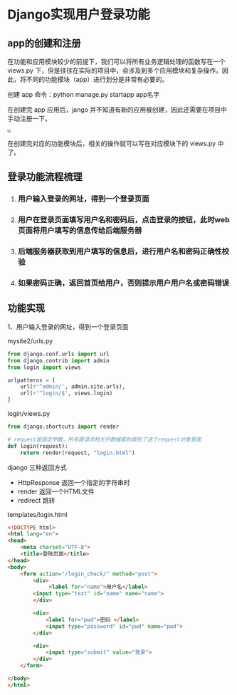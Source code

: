 # Django实现用户登录功能

## app的创建和注册

​		在功能和应用模块较少的前提下，我们可以将所有业务逻辑处理的函数写在一个 views.py 下，但是往往在实际的项目中，会涉及到多个应用模块和复杂操作。因此，将不同的功能模块（app）进行划分是非常有必要的。

创建 app 命令：python manage.py startapp app名字

在创建完 app 应用后，jango 并不知道有新的应用被创建，因此还需要在项目中手动注册一下。

<img src="/static/img/django_register_app.png" style="zoom:50%;" />

在创建完对应的功能模块后，相关的操作就可以写在对应模块下的  views.py  中了。

## 登录功能流程梳理

1. ### 用户输入登录的网址，得到一个登录页面

2. ### 用户在登录页面填写用户名和密码后，点击登录的按钮，此时web页面将用户填写的信息传给后端服务器

3. ### 后端服务器获取到用户填写的信息后，进行用户名和密码正确性校验

4. ### 如果密码正确，返回首页给用户，否则提示用户用户名或密码错误

## 功能实现

1、用户输入登录的网址，得到一个登录页面

mysite2/urls.py

```python
from django.conf.urls import url
from django.contrib import admin
from login import views

urlpatterns = [
    url(r'^admin/', admin.site.urls),
    url(r'^login/$', views.login)
]

```

login/views.py

```python
from django.shortcuts import render

# request是固定参数，所有跟请求相关的数据都封装到了这个request对象里面
def login(request):
    return render(request, "login.html")

```

django 三种返回方式

- HttpResponse	返回一个指定的字符串时
- render				 返回一个HTML文件
- redirect				跳转

templates/login.html

```html
<!DOCTYPE html>
<html lang="en">
<head>
    <meta charset="UTF-8">
    <title>登陆页面</title>
</head>
<body>
    <form action="/login_check/" method="post">
        <div>
             <label for="name">用户名</label>
        <input type="text" id="name" name="name">
        </div>

        <div>
            <label for="pwd">密码 </label>
            <input type="password" id="pwd" name="pwd">
        </div>

        <div>
            <input type="submit" value="登录">
        </div>
    </form>

</body>
</html>
```

